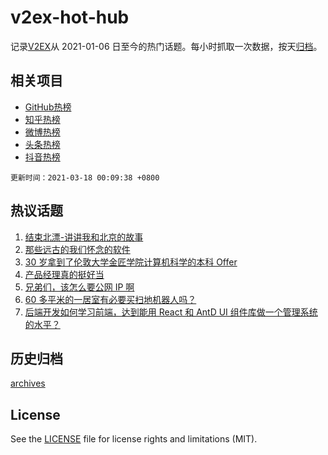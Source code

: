 # v2ex-hot-hub

 记录[V2EX](https://www.v2ex.com/)从 2021-01-06 日至今的热门话题。每小时抓取一次数据，按天[归档](archives)。
 
 ## 相关项目

- [GitHub热榜](https://github.com/snaildev/github-hot-hub)
- [知乎热榜](https://github.com/snaildev/zhihu-hot-hub)
- [微博热榜](https://github.com/snaildev/weibo-hot-hub)
- [头条热榜](https://github.com/snaildev/toutiao-hot-hub)
- [抖音热榜](https://github.com/snaildev/douyin-hot-hub)


 `更新时间：2021-03-18 00:09:38 +0800`

## 热议话题

1. [结束北漂-讲讲我和北京的故事](https://www.v2ex.com/t/762381)
1. [那些远古的我们怀念的软件](https://www.v2ex.com/t/762504)
1. [30 岁拿到了伦敦大学金匠学院计算机科学的本科 Offer](https://www.v2ex.com/t/762374)
1. [产品经理真的挺好当](https://www.v2ex.com/t/762383)
1. [兄弟们，该怎么要公网 IP 啊](https://www.v2ex.com/t/762315)
1. [60 多平米的一居室有必要买扫地机器人吗？](https://www.v2ex.com/t/762353)
1. [后端开发如何学习前端，达到能用 React 和 AntD UI 组件库做一个管理系统的水平？](https://www.v2ex.com/t/762361)

## 历史归档

[archives](archives)

## License

See the [LICENSE](LICENSE) file for license rights and limitations (MIT).
